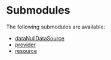 # Submodules <a name="Submodules" id="submodules"></a>

The following submodules are available:
- [dataNullDataSource](./dataNullDataSource.python.md)
- [provider](./provider.python.md)
- [resource](./resource.python.md)